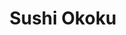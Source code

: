 ---
layout: place
title: "Sushi Okoku"
permalink: /california/riverside/sushi-okoku.html
stateAbbr: CA
stateName: California
cityName: Riverside
seo:
  name: "Sushi Okoku"
  type: Restaurant
  links: http://www.sushiokoku.com/
description: "Strip-mall Japanese eatery serving sushi, noodles & curries, plus sake & beer, in a relaxed space. Sushi Okoku serves delicious sushi in Riverside, California. Try fresh Japanese dishes for a great dining experience. Available for takeout, delivery, lunch, and dinner."
place_id: ChIJ3z8gFTa33IARQYqYD5e4qQ0
photos:
  - name: >-
      places/ChIJ3z8gFTa33IARQYqYD5e4qQ0/photos/AeeoHcKsekqemczgeJYGXbNsO8pFOSfExLiikVw11wGj7335FlRysbx3M40IP28C8mvep9_L-lRmZpN4gYb0cSVKJKfQCVKHqBNzJO-exkny3QO9hCAsEsQ5vFpaL95MHGu40dWjNi1I-86RDJfTdmD5BQR3OfWi8I44kfMZ9HiL0sl2p_4O_aXb-9dGW91GVrvvg6N1M9tYgQONTVnt3uWavw_r2Eeq9GumAP2Gvd9QcR_sc5kvr5EDu_eI6bGPQ6F8rmxXI8hCN2idV06vIkVy3p5MVCUPX-J_hwMpDAhwNnDOlw
    widthPx: 640
    heightPx: 480
    authorAttributions:
      - displayName: Sushi Okoku
        uri: https://maps.google.com/maps/contrib/113853832645099868008
        photoUri: >-
          https://lh3.googleusercontent.com/a/ACg8ocJs-lHwHr-BN6i2kAhePA-E7mDv0ILKyKcrprOGASljaqkMeaU=s100-p-k-no-mo
    flagContentUri: >-
      https://www.google.com/local/imagery/report/?cb_client=maps_api_places.places_api&image_key=!1e10!2sAF1QipPUspmgl0AH18RYrUmpXVKY3GtTYeUvRc6wBXEd&hl=en-US
    googleMapsUri: >-
      https://www.google.com/maps/place//data=!3m4!1e2!3m2!1sAF1QipPUspmgl0AH18RYrUmpXVKY3GtTYeUvRc6wBXEd!2e10!4m2!3m1!1s0x80dcb73615203fdf:0xda9b8970f988a41
  - name: >-
      places/ChIJ3z8gFTa33IARQYqYD5e4qQ0/photos/AeeoHcJD3A6d_P6D9bhhPDwnTqFg3sQVhaEDte4qW5WnhFenR69TJm08HAbzZnqaBuG6P2TQTb11xKQ9bLOHr18rleyhOcrvs7JZFfAeYM2g6RNWjP4nlqS5UnMWfr1BsVQFiE4Srnq3VPXIy9OG0wX0c2ylPewuosErVDrAvhmsB6rV_OJYIObP2CCeQwpbmcZkdEF9hWgJ1BxSgOg0GqNQMlxttAx9jjD2gtQ4NOWXS7hSxu9jJWrrcmsdjLB3H6MOWBlGCcC_iy_fGrw46RhbQa44JN5ZpgKrp3P4GXxSFt2cYA
    widthPx: 4032
    heightPx: 3024
    authorAttributions:
      - displayName: Sushi Okoku
        uri: https://maps.google.com/maps/contrib/113853832645099868008
        photoUri: >-
          https://lh3.googleusercontent.com/a/ACg8ocJs-lHwHr-BN6i2kAhePA-E7mDv0ILKyKcrprOGASljaqkMeaU=s100-p-k-no-mo
    flagContentUri: >-
      https://www.google.com/local/imagery/report/?cb_client=maps_api_places.places_api&image_key=!1e10!2sAF1QipNb_dVLySE40m3rn1EZ1qDzaBr5Pnjf0D99X07q&hl=en-US
    googleMapsUri: >-
      https://www.google.com/maps/place//data=!3m4!1e2!3m2!1sAF1QipNb_dVLySE40m3rn1EZ1qDzaBr5Pnjf0D99X07q!2e10!4m2!3m1!1s0x80dcb73615203fdf:0xda9b8970f988a41
  - name: >-
      places/ChIJ3z8gFTa33IARQYqYD5e4qQ0/photos/AeeoHcLxK4arL1U3KTM7sgfz20dFgR_LGsasQAQ0kXiDawHAFymTgF2_9Ko57puxmMfGhr5doAKdf2ZKNLSwdySyyNY54m8PdnqAvCa1JfYrznp3KnBokTT-2oTIMnKBhbexnI5WedDAK1rW9jA9bf9ZZkKFjksQUY7YKJ2R7Jc8sA6PXCep77FomdHdCGrRofINFUfF4GaqXQaIrHA9pT86ng-ci2R00MLNjBj-uJrUujfRPl0XTVynH_asd6SBRsdjXWvKIb7PBzx4tY7AE-wPh5a59cAvdyLjSB4AMooJWQY9rqxe9Cq0J3MnWhNC33R_97o0vzR9UnCYDaP6kr-549Krtw7SExDFwEIO9ZEntVL6hBD2vFpXfraf5mQAnZ1X0wtTcWE9HABHnjEjV9Y1BuS2M1g1XN_vppSYnGm84S0
    widthPx: 3024
    heightPx: 4032
    authorAttributions:
      - displayName: Elizabeth Nguyen
        uri: https://maps.google.com/maps/contrib/109627904421674004523
        photoUri: >-
          https://lh3.googleusercontent.com/a-/ALV-UjUOf4eHv_1ettAxyTw44aod1cJ5UJRfMc_hucEFYevPmiBXP0VX=s100-p-k-no-mo
    flagContentUri: >-
      https://www.google.com/local/imagery/report/?cb_client=maps_api_places.places_api&image_key=!1e10!2sCIHM0ogKEICAgIDb_fOMNQ&hl=en-US
    googleMapsUri: >-
      https://www.google.com/maps/place//data=!3m4!1e2!3m2!1sCIHM0ogKEICAgIDb_fOMNQ!2e10!4m2!3m1!1s0x80dcb73615203fdf:0xda9b8970f988a41
  - name: >-
      places/ChIJ3z8gFTa33IARQYqYD5e4qQ0/photos/AeeoHcLZsLZG4psE61zZk95HD912bf6ldsXX1J-dKsMJmTTOlH8da2hnoq7qMsJyzXX3_GVwl4lilvJojqHpFDiaOSt0yN9d_bRo8PqxBtCvIOIXwwmaQKQZfDrpdwo11l9uPyi_NKbBE2namdvGFwq6ak5RrFkn9i-zQrek0XONMxjqH-s-PZyq_7obaMfqdxhIFrpDze4Xu0TsNFo4Yez7x4DAlfIMcAQezh91kKAJNbWJm26cBNsiaiBUYBDh_4BYZTpfmKRtfUYgNu00IGE9iYE6hbG5A-Kh4EnPTWLii10IgCzdhCuPl4PGOUjKQmVPo_cn1jUg4H_VvsQCW6-opInMJx1oUtXi0KW8OPudpv47kenEGbeV8J11JkwpRlcBBdEGekD7V6iGBqkrFEZbsMC2aiuxoib42W2pDD4uCAqF167W
    widthPx: 3600
    heightPx: 4800
    authorAttributions:
      - displayName: Jun
        uri: https://maps.google.com/maps/contrib/107070833107882819971
        photoUri: >-
          https://lh3.googleusercontent.com/a-/ALV-UjXoGn1v_5x578i5Pd7E4lCnqDYVH0gbbzgxH9cqIQDSl29m0HOA=s100-p-k-no-mo
    flagContentUri: >-
      https://www.google.com/local/imagery/report/?cb_client=maps_api_places.places_api&image_key=!1e10!2sCIHM0ogKEICAgMCA-7Ws0wE&hl=en-US
    googleMapsUri: >-
      https://www.google.com/maps/place//data=!3m4!1e2!3m2!1sCIHM0ogKEICAgMCA-7Ws0wE!2e10!4m2!3m1!1s0x80dcb73615203fdf:0xda9b8970f988a41
  - name: >-
      places/ChIJ3z8gFTa33IARQYqYD5e4qQ0/photos/AeeoHcLhY8zivjXVXZBriQTnyP1KTLwOVh0ro9u5Ux_V8g-bEcY5QD0TmLU_h5p3Uekg_p-LSDt26n1rDftJZux5KlWoqgS2BwdJRMav6kye6cdS4C4iUciQSP2AVjf8il9qUtdRr-8K-KeC5OP3NtsOoenlNnmuqVf8uHuDWZdmtv7GL5Rlar8fq9-HjXGgZRbxeM_G6r4_9D5yLds4t5gxbgPM7Ax8gmj_Rv9eFrwjR4nvRpCCn-K_CX7FdpB7gUwi64aq_3kdszeUtyIRztPTEnHzUMut_4NLp8QOuVSNeooEru7LXa-IbJlQ08W06JbupEuVmcrkTzQ6s3nZ2kZ2LRHEJnDdH8-GcCjkXXrf4X7Kf5Swkx_ax1_h1VEmF8raJqCXvnPnBJAvU1GIy9i5eTWzI-hulBhaN8G45Y42XdGESIbU
    widthPx: 3024
    heightPx: 4032
    authorAttributions:
      - displayName: Hong Torrez
        uri: https://maps.google.com/maps/contrib/116764532927125077459
        photoUri: >-
          https://lh3.googleusercontent.com/a-/ALV-UjW_nhy_VprJnoQsTZbblZVOSaj-27ksuw-Y2Oi9I7_yiaIACV0g=s100-p-k-no-mo
    flagContentUri: >-
      https://www.google.com/local/imagery/report/?cb_client=maps_api_places.places_api&image_key=!1e10!2sCIHM0ogKEICAgICLso7N_gE&hl=en-US
    googleMapsUri: >-
      https://www.google.com/maps/place//data=!3m4!1e2!3m2!1sCIHM0ogKEICAgICLso7N_gE!2e10!4m2!3m1!1s0x80dcb73615203fdf:0xda9b8970f988a41
  - name: >-
      places/ChIJ3z8gFTa33IARQYqYD5e4qQ0/photos/AeeoHcJkFPVe8coW_JZCVvVq9MUJYYjCJJl73h6-BLHdAKMHsrUcIvAWp59wdlweoB_pfy4ActFFkbLijKSTAz4kk1FDo7oZx0hojjG74Mt9uAGjJFN9xOFVs8ilXdQVN1yYmTGAq5ienPvSUk0t8Bb1adXr-9YiQFEXMqETak3Ysind91vkJg_Snnsk8aURKStfMxIxo6QW5Voq8XRwTq2fRAbj9CdCVzYaFzJUgn4d9mOFMrKQl_vxOP1541a-gi2kfD7blabkvmNkSykDAf8GxdhhweCaNTdi4xa9Crq101EgHbncJSrPkBSLyqFNj4s1VxgbyHlDjCLGGPzanwFNBbkfTWifG_fe9cOok0vbJqd0p1tGXTagT6QSgsXZV0N0lBPSU3416uRMmONrfrO-XpIYrrOXw0Yrz8BG8MUEx48
    widthPx: 4096
    heightPx: 3072
    authorAttributions:
      - displayName: Fernando Jaramillo
        uri: https://maps.google.com/maps/contrib/108446450991959296323
        photoUri: >-
          https://lh3.googleusercontent.com/a-/ALV-UjUy8ZL4xKLRCuia7oK4PNkv7LRJcibZUWVxciqM5e3m9_0CJrU7aw=s100-p-k-no-mo
    flagContentUri: >-
      https://www.google.com/local/imagery/report/?cb_client=maps_api_places.places_api&image_key=!1e10!2sCIHM0ogKEICAgICckszvXw&hl=en-US
    googleMapsUri: >-
      https://www.google.com/maps/place//data=!3m4!1e2!3m2!1sCIHM0ogKEICAgICckszvXw!2e10!4m2!3m1!1s0x80dcb73615203fdf:0xda9b8970f988a41
  - name: >-
      places/ChIJ3z8gFTa33IARQYqYD5e4qQ0/photos/AeeoHcKTFa-ysTpEaHAAHaRnXi_vT5pPiR0JCTI3Ww3KPMDg4W_K1GyKi75x38HTU3wNcAmWbvPFvMcQrdr_wW3pCRXolpri78dPeX-F6G2J9BzZlfe1DiMMcmDEVx-8L1Vsk7f1r7wcklBpMHAeqdzUiTOT-HtixPHZNqPUSzu2R_kzoFhlk0DF34ZhVDnRW-ivJWE8pHgkKh2Ae3wnkKLMhq6txkHiBEknnq4_IE82GXs8dcQppzRJMLtHssn6bFq8DwFaCjincAeF91MtSD7oE312SfP80e9KH7Gs4eUWeYJiOVDZRTEHzl-plSg0hCakmR6_zctdlmN5mrSVGb_ODB7dSBl2kQjOr_55VvBPoM_0qF5T0eyFZy40i-mMvmKymfaiI0L-kWQJSB2sKRhzz8xYbiLhwpMgKXOtx6rjzxEVMw
    widthPx: 3024
    heightPx: 4032
    authorAttributions:
      - displayName: Kate Knight
        uri: https://maps.google.com/maps/contrib/110752559979049382426
        photoUri: >-
          https://lh3.googleusercontent.com/a-/ALV-UjUbaT4c0loL6BHle3FCMr10fe7NEb28Ws-IKYwHhUTm4sdaSiFQ=s100-p-k-no-mo
    flagContentUri: >-
      https://www.google.com/local/imagery/report/?cb_client=maps_api_places.places_api&image_key=!1e10!2sCIHM0ogKEICAgICW097Eeg&hl=en-US
    googleMapsUri: >-
      https://www.google.com/maps/place//data=!3m4!1e2!3m2!1sCIHM0ogKEICAgICW097Eeg!2e10!4m2!3m1!1s0x80dcb73615203fdf:0xda9b8970f988a41
  - name: >-
      places/ChIJ3z8gFTa33IARQYqYD5e4qQ0/photos/AeeoHcIDpgYS2x7t5qZacW0C8ammjz13upF9saFxYPpKj9Oy0O5nqX_cmqSXLbbeEyRW6AfXB_QwhEp1S4pyTewqG65rNAXuwp708i5YwszvVRm3Dbvse_PxexKdbvlC0agBwkW34rWdSBfHYq1QuhNoxG-w-oHQsqz8rcJ1iGzWi_m4WecvmzhnUw18YHWFkWZ6rXPU1IkpYUqXeFWz-8lm54tjUMrwUv1LXxpqk1jBnBNC_yKb4k3vB4crOOinx3yF8gFk93RGWKCo1PnuZWZB9no13yHsA6lJalgSszgPmPXlvfUQe6BU1bl864bLoFYEe1XkMjTU8nB0nv_xru-6wMeVnppjvdwycU-s8Oi0cr06dyLwADtTirUqm3LHcHLt1qTC0NdtcIVfdfGk6gWwdbnVv-oqzN6qlqdAw1KDb_57zjeJ
    widthPx: 3614
    heightPx: 4800
    authorAttributions:
      - displayName: Luis Alvarez
        uri: https://maps.google.com/maps/contrib/101185325017144594617
        photoUri: >-
          https://lh3.googleusercontent.com/a-/ALV-UjUDF3b7yIjt8dzJ4nA2hf8UUJ6wvPPlz5BUyaq70auH8EI1fyhj9w=s100-p-k-no-mo
    flagContentUri: >-
      https://www.google.com/local/imagery/report/?cb_client=maps_api_places.places_api&image_key=!1e10!2sCIHM0ogKEICAgIDvqfmP3QE&hl=en-US
    googleMapsUri: >-
      https://www.google.com/maps/place//data=!3m4!1e2!3m2!1sCIHM0ogKEICAgIDvqfmP3QE!2e10!4m2!3m1!1s0x80dcb73615203fdf:0xda9b8970f988a41
  - name: >-
      places/ChIJ3z8gFTa33IARQYqYD5e4qQ0/photos/AeeoHcIbdLLezWjCAbBPct0-O-VKLf53W18186sV_niAoNFVesRCvHs8T5jfB_jZ6EZ1bmZnuvw72EfHOpdRFlCofnUnhdHOQhfN9nkO-Rp7udN4Xo2Vq0tM-7Pw8HTINSdhlpZlFh-6yeipNgEULRlCm_h1BlaXZ3T2Xs68dIuH7alRqhLSX0GHeN259BAWVYRNXKB5KlXX4jrUSkf8oGJ3uZMyJXxAoPk_QJs_rXQthMPZ3uTa1SrlmipTIRaltrKuXWe14uU7fTT1ma6rYoT2eIB2Lp8cdlp5T9SIZv8vmOTgynzgZuN4cPzqBiTUQguAz_4En6gssBtjLyB0Fojf6ROpE1tayHLVXjRwBibPmTgczeHMoP5sASoVkw7wegBSUbwZcUBdPzxrSI9At91HsuDmbxmFihGDQuYgxp22L5E
    widthPx: 3600
    heightPx: 4800
    authorAttributions:
      - displayName: Esme
        uri: https://maps.google.com/maps/contrib/110854623809961456172
        photoUri: >-
          https://lh3.googleusercontent.com/a-/ALV-UjWpXMsXfnm5Qw62itl-a7jaue7jQAG3QD8jlOr-9oAUlQklpyo=s100-p-k-no-mo
    flagContentUri: >-
      https://www.google.com/local/imagery/report/?cb_client=maps_api_places.places_api&image_key=!1e10!2sCIHM0ogKEICAgID_w8rGDg&hl=en-US
    googleMapsUri: >-
      https://www.google.com/maps/place//data=!3m4!1e2!3m2!1sCIHM0ogKEICAgID_w8rGDg!2e10!4m2!3m1!1s0x80dcb73615203fdf:0xda9b8970f988a41
  - name: >-
      places/ChIJ3z8gFTa33IARQYqYD5e4qQ0/photos/AeeoHcLE0SLT5hbLikkWUPrZwKHVkdtbI2CqNLLQ6Gj_Jq5xAnrV41wNr_ThDk2VmWRJClU0nHRvVm6qFJfxA7Z9klvJhD-54pMxGHLfeU3GyZl2ZFJWv5FZN91EA95iPgUqKrcS1oEvDHkpuL4Ix_akwXDO1VfXfFSkLFkLniGalowMqQLVd_3AildaHiuJOaMCsWP-kFac_o9fBA6PLd3Prm0GTNgkL6CsWLVBvqoJ4y5Az3WYG6ZkhP_z0RJrR4mAaJfk84oON0BHPAxi_ovDzrisWTxaoBCt4pg2i9HwEKpSUoBpBh6bMJY9FMYgT1ErZEDJdnVShW09MPEFlAsLsJEliJird7lQzHn5pMWN0GSUFKRF_AOdM_3NGty-Aa0QiT91SWt5ZWqulOFOtmJLqmpnUl2S_jh-dIU42ORQjFm06Nns
    widthPx: 4000
    heightPx: 1868
    authorAttributions:
      - displayName: jossie Mira
        uri: https://maps.google.com/maps/contrib/115553754105440512205
        photoUri: >-
          https://lh3.googleusercontent.com/a-/ALV-UjXsfnj-erpRq6RaVPdFEPI1O-vQMVpc_26L0BcTkz_hw-CBiO0G=s100-p-k-no-mo
    flagContentUri: >-
      https://www.google.com/local/imagery/report/?cb_client=maps_api_places.places_api&image_key=!1e10!2sCIHM0ogKEICAgIDHo7_B_wE&hl=en-US
    googleMapsUri: >-
      https://www.google.com/maps/place//data=!3m4!1e2!3m2!1sCIHM0ogKEICAgIDHo7_B_wE!2e10!4m2!3m1!1s0x80dcb73615203fdf:0xda9b8970f988a41
address: 10380 Magnolia Ave, Riverside, CA 92505, USA
street: 10380 Magnolia Ave
city: Riverside
state: CA
zip: '92505'
country: USA
neighborhood: La Sierra
latitude: '33.910719'
longitude: '-117.462814'
accessibility_options:
  wheelchairAccessibleParking: true
  wheelchairAccessibleEntrance: true
  wheelchairAccessibleRestroom: true
  wheelchairAccessibleSeating: true
business_status: OPERATIONAL
name: Sushi Okoku
google_maps_links:
  directionsUri: >-
    https://www.google.com/maps/dir//''/data=!4m7!4m6!1m1!4e2!1m2!1m1!1s0x80dcb73615203fdf:0xda9b8970f988a41!3e0
  placeUri: https://maps.google.com/?cid=984520952498391617
  writeAReviewUri: >-
    https://www.google.com/maps/place//data=!4m3!3m2!1s0x80dcb73615203fdf:0xda9b8970f988a41!12e1
  reviewsUri: >-
    https://www.google.com/maps/place//data=!4m4!3m3!1s0x80dcb73615203fdf:0xda9b8970f988a41!9m1!1b1
  photosUri: >-
    https://www.google.com/maps/place//data=!4m3!3m2!1s0x80dcb73615203fdf:0xda9b8970f988a41!10e5
primary_type: Sushi Restaurant
opening_hours:
  regular: null
  current: null
secondary_opening_hours:
  regular:
    weekdayDescriptions: null
    type: null
  current:
    weekdayDescriptions: null
    type: null
phone: (951) 343-2225
price_level: PRICE_LEVEL_MODERATE
price_range: $30 &ndash; $50
rating: '4.1'
rating_count: 0
website: http://www.sushiokoku.com/
reviews:
  - name: >-
      places/ChIJ3z8gFTa33IARQYqYD5e4qQ0/reviews/ChdDSUhNMG9nS0VJQ0FnTUR3akstTjBRRRAB
    relativePublishTimeDescription: 2 weeks ago
    rating: 5
    text:
      text: >-
        What an absolute great value! And the food was absolutely divine! We
        don’t live in the area, but travel a 30 minutes from Menifee to this
        Riverside establishment to enjoy are all you can eat sushi. This place
        does not disappoint! We love the all you could eat Special. And
        appreciate the great customer service. This place does get busy, so
        arrive early or plan for a little late. Trust the process, it is worth
        the weight!
      languageCode: en
    originalText:
      text: >-
        What an absolute great value! And the food was absolutely divine! We
        don’t live in the area, but travel a 30 minutes from Menifee to this
        Riverside establishment to enjoy are all you can eat sushi. This place
        does not disappoint! We love the all you could eat Special. And
        appreciate the great customer service. This place does get busy, so
        arrive early or plan for a little late. Trust the process, it is worth
        the weight!
      languageCode: en
    authorAttribution:
      displayName: Lenore Aldridge
      uri: https://www.google.com/maps/contrib/102102792987556411541/reviews
      photoUri: >-
        https://lh3.googleusercontent.com/a-/ALV-UjWtC9Mw0me3jCt3iezWecZD8pjpbY6037E5M6Er9-MffPExi3mp=s128-c0x00000000-cc-rp-mo-ba5
    publishTime: '2025-03-24T04:31:54.198295Z'
    flagContentUri: >-
      https://www.google.com/local/review/rap/report?postId=ChdDSUhNMG9nS0VJQ0FnTUR3akstTjBRRRAB&d=17924085&t=1
    googleMapsUri: >-
      https://www.google.com/maps/reviews/data=!4m6!14m5!1m4!2m3!1sChdDSUhNMG9nS0VJQ0FnTUR3akstTjBRRRAB!2m1!1s0x80dcb73615203fdf:0xda9b8970f988a41
  - name: >-
      places/ChIJ3z8gFTa33IARQYqYD5e4qQ0/reviews/ChZDSUhNMG9nS0VJQ0FnSURuLWR1Slh3EAE
    relativePublishTimeDescription: 2 months ago
    rating: 5
    text:
      text: >-
        Came here with my family and loved every bite everything is so good 😊


        I’m updating my review I’ve come to this spot several times now by far
        it’s  the best sushi place to go to. We came for my daughter‘s birthday.
        They sang happy birthday to her gave her a slice of cheesecake and we
        had so much fun. I would definitely recommend it.
      languageCode: en
    originalText:
      text: >-
        Came here with my family and loved every bite everything is so good 😊


        I’m updating my review I’ve come to this spot several times now by far
        it’s  the best sushi place to go to. We came for my daughter‘s birthday.
        They sang happy birthday to her gave her a slice of cheesecake and we
        had so much fun. I would definitely recommend it.
      languageCode: en
    authorAttribution:
      displayName: Esme
      uri: https://www.google.com/maps/contrib/110854623809961456172/reviews
      photoUri: >-
        https://lh3.googleusercontent.com/a-/ALV-UjWpXMsXfnm5Qw62itl-a7jaue7jQAG3QD8jlOr-9oAUlQklpyo=s128-c0x00000000-cc-rp-mo-ba5
    publishTime: '2025-01-26T16:24:18.171581Z'
    flagContentUri: >-
      https://www.google.com/local/review/rap/report?postId=ChZDSUhNMG9nS0VJQ0FnSURuLWR1Slh3EAE&d=17924085&t=1
    googleMapsUri: >-
      https://www.google.com/maps/reviews/data=!4m6!14m5!1m4!2m3!1sChZDSUhNMG9nS0VJQ0FnSURuLWR1Slh3EAE!2m1!1s0x80dcb73615203fdf:0xda9b8970f988a41
  - name: >-
      places/ChIJ3z8gFTa33IARQYqYD5e4qQ0/reviews/ChdDSUhNMG9nS0VJQ0FnSUR2cnNHWG9nRRAB
    relativePublishTimeDescription: 2 months ago
    rating: 5
    text:
      text: >-
        review is for ayce! $35.99 for dinner with 15% auto gratuity which is
        not much for the level of service! order from the ipad. lots of
        modification options if you have any food allergies or preferences.


        only the carpaccio (4 types) is limit 1 order per guest. very generous
        with fish, especially in the hand rolls. salmon lover is a favorite.
        will definitely be back.
      languageCode: en
    originalText:
      text: >-
        review is for ayce! $35.99 for dinner with 15% auto gratuity which is
        not much for the level of service! order from the ipad. lots of
        modification options if you have any food allergies or preferences.


        only the carpaccio (4 types) is limit 1 order per guest. very generous
        with fish, especially in the hand rolls. salmon lover is a favorite.
        will definitely be back.
      languageCode: en
    authorAttribution:
      displayName: Jun
      uri: https://www.google.com/maps/contrib/107070833107882819971/reviews
      photoUri: >-
        https://lh3.googleusercontent.com/a-/ALV-UjXoGn1v_5x578i5Pd7E4lCnqDYVH0gbbzgxH9cqIQDSl29m0HOA=s128-c0x00000000-cc-rp-mo-ba6
    publishTime: '2025-02-04T19:31:06.233658Z'
    flagContentUri: >-
      https://www.google.com/local/review/rap/report?postId=ChdDSUhNMG9nS0VJQ0FnSUR2cnNHWG9nRRAB&d=17924085&t=1
    googleMapsUri: >-
      https://www.google.com/maps/reviews/data=!4m6!14m5!1m4!2m3!1sChdDSUhNMG9nS0VJQ0FnSUR2cnNHWG9nRRAB!2m1!1s0x80dcb73615203fdf:0xda9b8970f988a41
  - name: >-
      places/ChIJ3z8gFTa33IARQYqYD5e4qQ0/reviews/ChdDSUhNMG9nS0VJQ0FnTUNJbnI3bmtRRRAB
    relativePublishTimeDescription: a week ago
    rating: 5
    text:
      text: >-
        First time here, and I love the food. Even the entertainment they had,
        they will literally celebrate your birthday 🎂

        So many choices of food to eat 😋
      languageCode: en
    originalText:
      text: >-
        First time here, and I love the food. Even the entertainment they had,
        they will literally celebrate your birthday 🎂

        So many choices of food to eat 😋
      languageCode: en
    authorAttribution:
      displayName: Jordy JJ
      uri: https://www.google.com/maps/contrib/102298146310469422623/reviews
      photoUri: >-
        https://lh3.googleusercontent.com/a-/ALV-UjWRgV-3bH8eferBr3VEiGpNJlPdXBSq821slUAdCPbPjflvPAvytw=s128-c0x00000000-cc-rp-mo-ba3
    publishTime: '2025-04-02T06:16:33.357101Z'
    flagContentUri: >-
      https://www.google.com/local/review/rap/report?postId=ChdDSUhNMG9nS0VJQ0FnTUNJbnI3bmtRRRAB&d=17924085&t=1
    googleMapsUri: >-
      https://www.google.com/maps/reviews/data=!4m6!14m5!1m4!2m3!1sChdDSUhNMG9nS0VJQ0FnTUNJbnI3bmtRRRAB!2m1!1s0x80dcb73615203fdf:0xda9b8970f988a41
  - name: >-
      places/ChIJ3z8gFTa33IARQYqYD5e4qQ0/reviews/ChdDSUhNMG9nS0VJQ0FnSUMzNU1PbG9nRRAB
    relativePublishTimeDescription: 3 months ago
    rating: 5
    text:
      text: >-
        I go here often for all you can eat sushi. More often for lunch which
        has a lower price compared to dinner.

        My go to appetizer is the salmon collar, and sashimi salad and avocado
        salad.


        I really enjoy their seared sushi PCs and the fusion agua chile pieces
        as well big pieces of meat to minimal rice. Their baked mussels are
        really good too.


        They have a huge selection of rolls with some being fusion, baked, no
        rice rolls, and more.


        The service is fast and friendly I highly recommend this place.
      languageCode: en
    originalText:
      text: >-
        I go here often for all you can eat sushi. More often for lunch which
        has a lower price compared to dinner.

        My go to appetizer is the salmon collar, and sashimi salad and avocado
        salad.


        I really enjoy their seared sushi PCs and the fusion agua chile pieces
        as well big pieces of meat to minimal rice. Their baked mussels are
        really good too.


        They have a huge selection of rolls with some being fusion, baked, no
        rice rolls, and more.


        The service is fast and friendly I highly recommend this place.
      languageCode: en
    authorAttribution:
      displayName: Luis Alvarez
      uri: https://www.google.com/maps/contrib/101185325017144594617/reviews
      photoUri: >-
        https://lh3.googleusercontent.com/a-/ALV-UjUDF3b7yIjt8dzJ4nA2hf8UUJ6wvPPlz5BUyaq70auH8EI1fyhj9w=s128-c0x00000000-cc-rp-mo-ba3
    publishTime: '2024-12-21T18:34:08.573112Z'
    flagContentUri: >-
      https://www.google.com/local/review/rap/report?postId=ChdDSUhNMG9nS0VJQ0FnSUMzNU1PbG9nRRAB&d=17924085&t=1
    googleMapsUri: >-
      https://www.google.com/maps/reviews/data=!4m6!14m5!1m4!2m3!1sChdDSUhNMG9nS0VJQ0FnSUMzNU1PbG9nRRAB!2m1!1s0x80dcb73615203fdf:0xda9b8970f988a41
parking_options:
  freeParkingLot: true
  freeStreetParking: true
  valetParking: false
payment_options:
  acceptsCreditCards: true
  acceptsDebitCards: true
  acceptsCashOnly: false
  acceptsNfc: true
allow_dogs: null
curbside_pickup: null
delivery: true
dine_in: true
good_for_children: true
good_for_groups: true
good_for_sports: null
live_music: false
menu_for_children: true
outdoor_seating: false
reservable: false
restroom: true
serves_beer: true
serves_breakfast: null
serves_brunch: false
serves_cocktails: true
serves_coffee: null
serves_dinner: true
serves_dessert: true
serves_lunch: true
serves_vegetarian_food: null
serves_wine: true
takeout: true
update_category: essentials
summary: >-
  Strip-mall Japanese eatery serving sushi, noodles & curries, plus sake & beer,
  in a relaxed space.

---